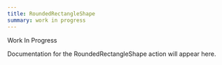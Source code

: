 ```yaml
---
title: RoundedRectangleShape
summary: work in progress
---
```


Work In Progress

Documentation for the RoundedRectangleShape action will appear here.